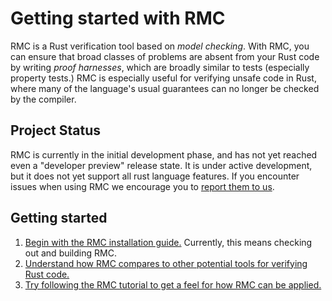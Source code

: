 # Getting started with RMC

RMC is a Rust verification tool based on _model checking_.
With RMC, you can ensure that broad classes of problems are absent from your Rust code by writing _proof harnesses_, which are broadly similar to tests (especially property tests.)
RMC is especially useful for verifying unsafe code in Rust, where many of the language's usual guarantees can no longer be checked by the compiler.

## Project Status

RMC is currently in the initial development phase, and has not yet reached even a "developer preview" release state.
It is under active development, but it does not yet support all rust language features.
If you encounter issues when using RMC we encourage you to [report them to us](https://github.com/model-checking/rmc/issues/new/choose).

## Getting started

1. [Begin with the RMC installation guide.](./install-guide.md) Currently, this means checking out and building RMC.
2. [Understand how RMC compares to other potential tools for verifying Rust code.](./tool-comparison.md)
3. [Try following the RMC tutorial to get a feel for how RMC can be applied.](./rmc-tutorial.md)
